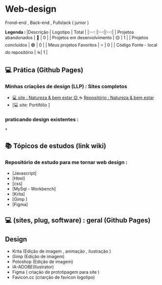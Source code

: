 # Web-design
 Frond-end , Back-end , Fullstack ( junior )
 

<strong> Legenda : </strong>
|Descrição | Logotipo   | Total |
|:--: |:--:|:--:| 
| Projetos abandonados | 🔴 | 0 | 
| Projetos em desenvolvimento    |  🟡  | 1 |
| Projetos concluídos    |  🟢  | 0 |
| Meus projetos Favoritos | ⭐  | 0 |
| Código Fonte - local do repositório | ☕|  1 |

## 💻 Prática (Github Pages) 

### Minhas criações de design (LLP) : Sites completos    
* [💻 site : Natureza & bem estar 🟡 ](https://leandropereira2603.github.io/site-natureza-bem-estar/) ☕ [ Repositório : Natureza & bem estar ](https://github.com/LeandroPereira2603/site-natureza-bem-estar)
* [💻 site: Portifólio ]

### praticando design existentes :

*[]()



## 📚 Tópicos de estudos (link wiki)  
### Repositório de estudo para me tornar web design  : 

* [Javascript]
* [Html]
* [css]
* [MySql - Workbench]
* [Krita]
* [Gimp ]
* [Figma]


## 💻 (sites, plug, software) : geral (Github Pages) 

## Design
* Krita (Edição de imagem , animação , ilustração )
* Gimp (Edição de imagem)
* Potoshop (Edição de imagem)
* IA-ADOBE(Ilustrator)
* Figma ( criação de prototipagem para site )
* Favicon.cc (criarção de favicon logotipo)
  



